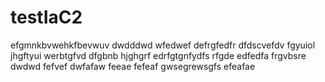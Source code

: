 # testIaC2
efgmnkbvwehkfbevwuv
dwdddwd
wfedwef
defrgfedfr
dfdscvefdv
fgyuiol
jhgftyui
werbtgfvd
dfgbnb
hjghgrf
edrfgtgnfydfs
rfgde
edfedfa
frgvbsre
dwdwd
fefvef
dwfafaw
feeae
fefeaf
gwsegrewsgfs
efeafae
